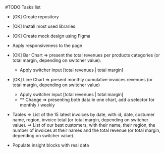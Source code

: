 #TODO Tasks list

- [OK] Create repository
- [OK] Install most used libraries
- [OK] Create mock design using Figma

- Apply responsiveness to the page
- [OK] Bar Chart => present the total revenues per products categories (or total margin, depending on switcher value).
  - Apply switcher input [total revenues | total margin]
- [OK] Line Chart => present monthly cumulative invoices revenues (or total margin, depending on switcher value)
  - Apply switcher input [total revenues | total margin]
  - \*\* Change => presenting both data in one chart, add a selector for monthly / weekly
- Tables
  => List of the 15 latest invoices by date, with id, date, costumer name, region, invoice total (or total margin, depending on switcher value).
  => List of our best customers, with their name, their region, the number of invoices at their names and the total revenue (or total margin, depending on switcher value).
- Populate insight blocks with real data
